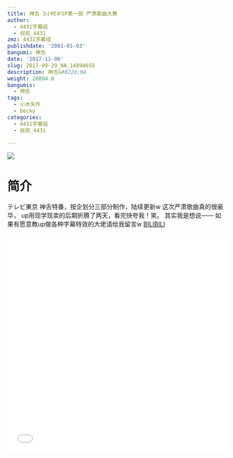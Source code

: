 ```yaml
---
title: 神舌 3小时半SP第一部 严肃歌曲大赛
author:
  - 4431字幕组
  - 叔叔_4431
zmz: 4431字幕组
publishdate: '2001-01-03'
bangumi: 神舌
date: '2017-11-06'
slug: 2017-09-29_NA_14894659
description: 神舌&#8226;NA
weight: 28894.0
bangumis:
  - 神舌
tags:
  - 小木矢作
  - becky
categories:
  - 4431字幕组
  - 叔叔_4431

---
```

![](https://i.imgur.com/0tWpQoP.png)
# 简介  
テレビ東京
神舌特番，按企划分三部分制作，陆续更新w
这次严肃歌曲真的很豪华，
up用现学现卖的后期折腾了两天，看完快夸我！笑。
其实我是想说——
如果有愿意教up做各种字幕特效的大佬请给我留言w
  [BILIBILI](https://www.bilibili.com/video/av14894659/)

  <iframe src="//www.bilibili.com/html/html5player.html?cid=24269003&aid=14894659" width="100%" height="500" frameborder="0" allowfullscreen="allowfullscreen"></iframe>

